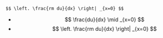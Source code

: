 ```
$$ \left. \frac{rm du}{dx} \right| _{x=0} $$
```
- $$ \frac{du}{dx} \mid _{x=0} $$
- $$ \left. \frac{rm du}{dx} \right| _{x=0} $$
